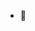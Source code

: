 - 👋 

<!---
yagoguinho/yagoguinho is a ✨ special ✨ repository because its `README.md` (this file) appears on your GitHub profile.
You can click the Preview link to take a look at your changes.
--->
